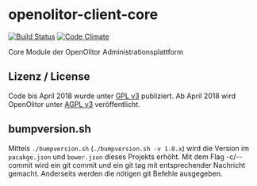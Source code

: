 # openolitor-client-core
[![Build Status](https://travis-ci.org/OpenOlitor/openolitor-client-core.svg?branch=master)](https://travis-ci.org/OpenOlitor/openolitor-client-core)
[![Code Climate](https://codeclimate.com/github/OpenOlitor/openolitor-client-core/badges/gpa.svg)](https://codeclimate.com/github/OpenOlitor/openolitor-client-core)

Core Module der OpenOlitor Administrationsplattform

## Lizenz / License
Code bis April 2018 wurde unter [GPL v3](LICENSE_legacy) publiziert. Ab April 2018 wird OpenOlitor unter [AGPL v3](LICENSE_legacy) veröffentlicht.

## bumpversion.sh
Mittels `./bumpversion.sh` (`./bumpversion.sh -v 1.0.x`) wird die Version im `pacakge.json` und `bower.json` dieses Projekts erhöht.
Mit dem Flag -c/--commit wird ein git commit und ein git tag mit entsprechender Nachricht gemacht.
Anderseits werden die nötigen git Befehle ausgegeben.

